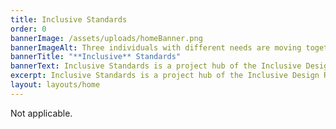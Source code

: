```yaml
---
title: Inclusive Standards
order: 0
bannerImage: /assets/uploads/homeBanner.png
bannerImageAlt: Three individuals with different needs are moving together
bannerTitle: "**Inclusive** Standards"
bannerText: Inclusive Standards is a project hub of the Inclusive Design Research Centre (IDRC). Here, we gather all our efforts related to inclusive standards development. Our work ranges from conducting research with the disability community to inform standards development, drafting seed standards, and actively participating in standards development committees.
excerpt: Inclusive Standards is a project hub of the Inclusive Design Research Centre (IDRC). Here, we gather all our efforts related to inclusive standards development. Our work ranges from conducting research with the disability community to inform standards development, drafting seed standards, and actively participating in standards development committees.
layout: layouts/home
---
```

Not applicable.

